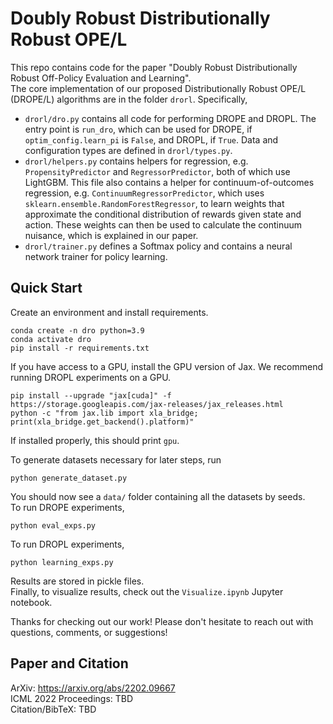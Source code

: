 # Doubly Robust Distributionally Robust OPE/L

This repo contains code for the paper "Doubly Robust Distributionally Robust Off-Policy Evaluation and Learning". \
The core implementation of our proposed Distributionally Robust OPE/L (DROPE/L) algorithms are in the folder `drorl`. Specifically,
* `drorl/dro.py` contains all code for performing DROPE and DROPL. The entry point is `run_dro`, which can be used for DROPE, if `optim_config.learn_pi` is `False`, and DROPL, if `True`. Data and configuration types are defined in `drorl/types.py`. 
* `drorl/helpers.py` contains helpers for regression, e.g. `PropensityPredictor` and `RegressorPredictor`, both of which use LightGBM. This file also contains a helper for continuum-of-outcomes regression, e.g. `ContinuumRegressorPredictor`, which uses `sklearn.ensemble.RandomForestRegressor`, to learn weights that approximate the conditional distribution of rewards given state and action. These weights can then be used to calculate the continuum nuisance, which is explained in our paper.
* `drorl/trainer.py` defines a Softmax policy and contains a neural network trainer for policy learning.

## Quick Start
Create an environment and install requirements.
```
conda create -n dro python=3.9
conda activate dro
pip install -r requirements.txt
```
If you have access to a GPU, install the GPU version of Jax. We recommend running DROPL experiments on a GPU.
```
pip install --upgrade "jax[cuda]" -f https://storage.googleapis.com/jax-releases/jax_releases.html
python -c "from jax.lib import xla_bridge; print(xla_bridge.get_backend().platform)"
```
If installed properly, this should print `gpu`. 

To generate datasets necessary for later steps, run
```
python generate_dataset.py
```
You should now see a `data/` folder containing all the datasets by seeds. \
To run DROPE experiments,
```
python eval_exps.py
```
To run DROPL experiments,
```
python learning_exps.py
```
Results are stored in pickle files. \
Finally, to visualize results, check out the `Visualize.ipynb` Jupyter notebook.

Thanks for checking out our work! Please don't hesitate to reach out with questions, comments, or suggestions! 

## Paper and Citation
ArXiv: https://arxiv.org/abs/2202.09667 \
ICML 2022 Proceedings: TBD \
Citation/BibTeX: TBD
